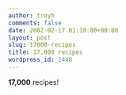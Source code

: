 ```yaml
---
author: troyh
comments: false
date: 2002-02-17 01:10:00+00:00
layout: post
slug: 17000-recipes
title: 17,000 recipes
wordpress_id: 1448
---
```


**17,000** recipes!
